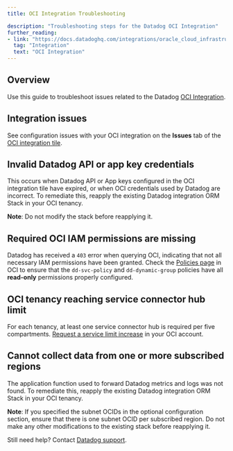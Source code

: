 ```yaml
---
title: OCI Integration Troubleshooting

description: "Troubleshooting steps for the Datadog OCI Integration"
further_reading:
- link: "https://docs.datadoghq.com/integrations/oracle_cloud_infrastructure/"
  tag: "Integration"
  text: "OCI Integration"
---
```


## Overview

Use this guide to troubleshoot issues related to the Datadog [OCI Integration][1].

## Integration issues

See configuration issues with your OCI integration on the **Issues** tab of the [OCI integration tile][2].

## Invalid Datadog API or app key credentials

This occurs when Datadog API or App keys configured in the OCI integration tile have expired, or when OCI credentials used by Datadog are incorrect. To remediate this, reapply the existing Datadog integration ORM Stack in your OCI tenancy. 

**Note**: Do not modify the stack before reapplying it.

## Required OCI IAM permissions are missing

Datadog has received a `403` error when querying OCI, indicating that not all necessary IAM permissions have been granted.
Check the [Policies page][4] in OCI to ensure that the `dd-svc-policy` and `dd-dynamic-group` policies have all **read-only** permissions properly configured.

## OCI tenancy reaching service connector hub limit

For each tenancy, at least one service connector hub is required per five compartments. [Request a service limit increase][5] in your OCI account.

## Cannot collect data from one or more subscribed regions

The application function used to forward Datadog metrics and logs was not found.
To remediate this, reapply the existing Datadog integration ORM Stack in your OCI tenancy. 

**Note**: If you specified the subnet OCIDs in the optional configuration section, ensure that there is one subnet OCID per subscribed region. Do not make any other modifications to the existing stack before reapplying it.

Still need help? Contact [Datadog support][3].

[1]: /integrations/oracle-cloud-infrastructure
[2]: https://app.datadoghq.com/integrations?integrationId=oracle-cloud-infrastructure
[3]: /help/
[4]: https://cloud.oracle.com/identity/domains/policies
[5]: https://docs.oracle.com/en/cloud/get-started/subscriptions-cloud/mmocs/requesting-service-limit-change.html
